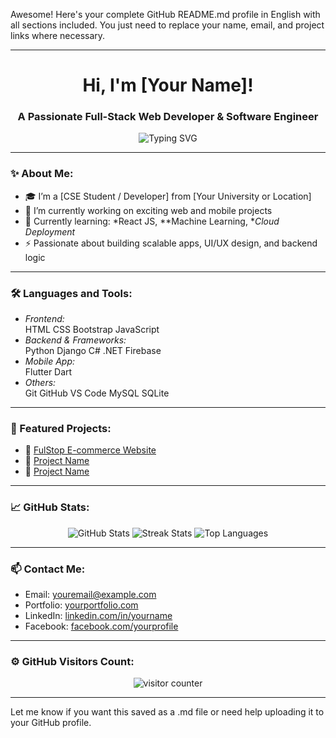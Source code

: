 Awesome! Here's your complete GitHub README.md profile in English with all sections included. You just need to replace your name, email, and project links where necessary.


---

<h1 align="center">Hi, I'm [Your Name]!</h1>
<h3 align="center">A Passionate Full-Stack Web Developer & Software Engineer</h3>

<p align="center">
  <img src="https://readme-typing-svg.demolab.com?font=Fira+Code&weight=700&size=24&duration=4000&pause=1000&color=F75C7E&center=true&vCenter=true&multiline=true&width=600&height=80&lines=Welcome+to+my+GitHub+Profile!;I+love+building+web+and+mobile+apps.;Let's+code+something+awesome!" alt="Typing SVG" />
</p>

---

### ✨ About Me:
- 🎓 I’m a [CSE Student / Developer] from [Your University or Location]
- 🔭 I’m currently working on exciting web and mobile projects
- 🌱 Currently learning: *React JS, **Machine Learning, **Cloud Deployment*
- ⚡ Passionate about building scalable apps, UI/UX design, and backend logic

---

### 🛠 Languages and Tools:

- *Frontend:*  
  HTML CSS Bootstrap JavaScript  
- *Backend & Frameworks:*  
  Python Django C# .NET Firebase  
- *Mobile App:*  
  Flutter Dart  
- *Others:*  
  Git GitHub VS Code MySQL SQLite

---

### 📂 Featured Projects:
- 🔗 [FulStop E-commerce Website](https://dipto-kanto-das.github.io/fulStop)  
- 🔗 [Project Name](#)  
- 🔗 [Project Name](#)

---

### 📈 GitHub Stats:
<p align="center">
  <img src="https://github-readme-stats.vercel.app/api?username=your-github-username&show_icons=true&theme=radical" alt="GitHub Stats" />
  <img src="https://github-readme-streak-stats.herokuapp.com/?user=your-github-username&theme=radical" alt="Streak Stats" />
  <img src="https://github-readme-stats.vercel.app/api/top-langs/?username=your-github-username&layout=compact&theme=radical" alt="Top Languages" />
</p>

---

### 📫 Contact Me:
- Email: youremail@example.com
- Portfolio: [yourportfolio.com](https://yourportfolio.com)
- LinkedIn: [linkedin.com/in/yourname](https://linkedin.com/in/yourname)
- Facebook: [facebook.com/yourprofile](https://facebook.com/yourprofile)

---

### ⚙ GitHub Visitors Count:
<p align="center">
  <img src="https://komarev.com/ghpvc/?username=your-github-username&label=Profile+Views&color=brightgreen" alt="visitor counter"/>
</p>


---

Let me know if you want this saved as a .md file or need help uploading it to your GitHub profile.
